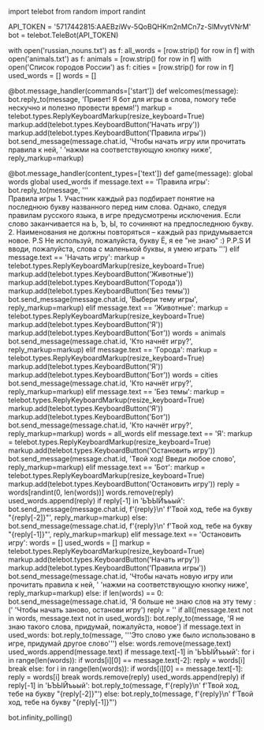 import telebot
from random import randint

API_TOKEN = '5717442815:AAEBziWv-5QoBQHKm2nMCn7z-SlMvytVNrM'
bot = telebot.TeleBot(API_TOKEN)

with open('russian_nouns.txt') as f:
    all_words = [row.strip() for row in f]
with open('animals.txt') as f:
    animals = [row.strip() for row in f]
with open('Список городов России') as f:
    cities = [row.strip() for row in f]
used_words = []
words = []


@bot.message_handler(commands=['start'])
def welcomes(message):
    bot.reply_to(message, 'Привет! Я бот для игры в слова, помогу тебе нескучно и полезно провести время!')
    markup = telebot.types.ReplyKeyboardMarkup(resize_keyboard=True)
    markup.add(telebot.types.KeyboardButton('Начать игру'))
    markup.add(telebot.types.KeyboardButton('Правила игры'))
    bot.send_message(message.chat.id, 'Чтобы начать игру или прочитать правила к ней, '
                                      'нажми на соответствующую кнопку ниже', reply_markup=markup)


@bot.message_handler(content_types=['text'])
def game(message):
    global words
    global used_words
    if message.text == 'Правила игры':
        bot.reply_to(message, '''\
        Правила игры
    1. Участник каждый раз подбирает понятие на последнюю букву названного перед ним слова. Однако, следуя правилам 
    русского языка, в игре предусмотрены исключения. Если слово заканчивается на Ь, Ъ, Ы, то сочиняют на предпоследнюю 
    букву.
    2. Наименования не должны повторяться – каждый раз придумывается новое.
    P.S Не используй, пожалуйста, букву Ё, я ее "не знаю"  :) 
    P.P.S И вводи, пожалуйста, слова с маленькой буквы, я умею играть ''')
    elif message.text == 'Начать игру':
        markup = telebot.types.ReplyKeyboardMarkup(resize_keyboard=True)
        markup.add(telebot.types.KeyboardButton('Животные'))
        markup.add(telebot.types.KeyboardButton('Города'))
        markup.add(telebot.types.KeyboardButton('Без темы'))
        bot.send_message(message.chat.id, 'Выбери тему игры', reply_markup=markup)
    elif message.text == 'Животные':
        markup = telebot.types.ReplyKeyboardMarkup(resize_keyboard=True)
        markup.add(telebot.types.KeyboardButton('Я'))
        markup.add(telebot.types.KeyboardButton('Бот'))
        words = animals
        bot.send_message(message.chat.id, 'Кто начнёт игру?', reply_markup=markup)
    elif message.text == 'Города':
        markup = telebot.types.ReplyKeyboardMarkup(resize_keyboard=True)
        markup.add(telebot.types.KeyboardButton('Я'))
        markup.add(telebot.types.KeyboardButton('Бот'))
        words = cities
        bot.send_message(message.chat.id, 'Кто начнёт игру?', reply_markup=markup)
    elif message.text == 'Без темы':
        markup = telebot.types.ReplyKeyboardMarkup(resize_keyboard=True)
        markup.add(telebot.types.KeyboardButton('Я'))
        markup.add(telebot.types.KeyboardButton('Бот'))
        bot.send_message(message.chat.id, 'Кто начнёт игру?', reply_markup=markup)
        words = all_words
    elif message.text == 'Я':
        markup = telebot.types.ReplyKeyboardMarkup(resize_keyboard=True)
        markup.add(telebot.types.KeyboardButton('Остановить игру'))
        bot.send_message(message.chat.id, 'Твой ход! Введи любое слово', reply_markup=markup)
    elif message.text == 'Бот':
        markup = telebot.types.ReplyKeyboardMarkup(resize_keyboard=True)
        markup.add(telebot.types.KeyboardButton('Остановить игру'))
        reply = words[randint(0, len(words))]
        words.remove(reply)
        used_words.append(reply)
        if reply[-1] in 'ЬЪЫЙъьый':
            bot.send_message(message.chat.id, f'{reply}\n'
                                              f'Твой ход, тебе на букву "{reply[-2]}"', reply_markup=markup)
        else:
            bot.send_message(message.chat.id, f'{reply}\n'
                                              f'Твой ход, тебе на букву "{reply[-1]}"', reply_markup=markup)
    elif message.text == 'Остановить игру':
        words = []
        used_words = []
        markup = telebot.types.ReplyKeyboardMarkup(resize_keyboard=True)
        markup.add(telebot.types.KeyboardButton('Начать игру'))
        markup.add(telebot.types.KeyboardButton('Правила игры'))
        bot.send_message(message.chat.id, 'Чтобы начать новую игру или прочитать правила к ней, '
                                          'нажми на соответствующую кнопку ниже', reply_markup=markup)
    else:
        if len(words) == 0:
            bot.send_message(message.chat.id, 'Я больше не знаю слов на эту тему :('
                                              'Чтобы начать заново, останови игру')
        reply = ''
        if all([message.text not in words, message.text not in used_words]):
            bot.reply_to(message, 'Я не знаю такого слова, придумай, пожалуйста, новое')
        if message.text in used_words:
            bot.reply_to(message, '''Это слово уже было использовано в игре, придумай другое слово''')
        else:
            words.remove(message.text)
            used_words.append(message.text)
            if message.text[-1] in 'ЬЪЫЙъьый':
                for i in range(len(words)):
                    if words[i][0] == message.text[-2]:
                        reply = words[i]
                        break
            else:
                for i in range(len(words)):
                    if words[i][0] == message.text[-1]:
                        reply = words[i]
                        break
            words.remove(reply)
            used_words.append(reply)
            if reply[-1] in 'ЬЪЫЙъьый':
                bot.reply_to(message, f'{reply}\n'
                                      f'Твой ход, тебе на букву "{reply[-2]}"')
            else:
                bot.reply_to(message, f'{reply}\n'
                                      f'Твой ход, тебе на букву "{reply[-1]}"')


bot.infinity_polling()
